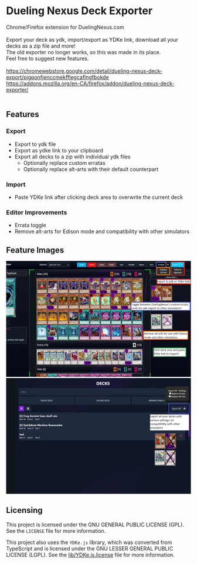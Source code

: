 # Dueling Nexus Deck Exporter
Chrome/Firefox extension for DuelingNexus.com<br /><br />
Export your deck as ydk, import/export as YDKe link, download all your decks as a zip file and more!<br />The old exporter no longer works, so this was made in its place.<br />
Feel free to suggest new features.<br /><br />
https://chromewebstore.google.com/detail/dueling-nexus-deck-export/pjgponfjenccmekfflegcaflngfbokde<br />
https://addons.mozilla.org/en-CA/firefox/addon/dueling-nexus-deck-exporter/<br /><br />

## Features

### Export
* Export to ydk file
* Export as ydke link to your clipboard
* Export all decks to a zip with individual ydk files
  * Optionally replace custom erratas
  * Optionally replace alt-arts with their default counterpart

### Import
* Paste YDKe link after clicking deck area to overwrite the current deck

### Editor Improvements
* Errata toggle
* Remove alt-arts for Edison mode and compatibility with other simulators

## Feature Images
![DeckEditFeatures](images/deck_edit_features.png)
![DeckListFeatures](images/deck_list_features.png)


## Licensing

This project is licensed under the GNU GENERAL PUBLIC LICENSE (GPL). See the `LICENSE` file for more information.

This project also uses the `YDKe.js` library, which was converted from TypeScript and is licensed under the GNU LESSER GENERAL PUBLIC LICENSE (LGPL). See the [lib/YDKe.js.license](cci:7://file:///c:/repo/duelingnexus-deck-exporter/lib/YDKe.js.license:0:0-0:0) file for more information.


